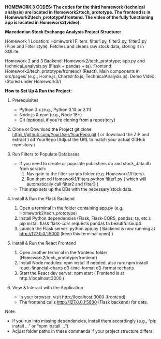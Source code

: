 **HOMEWORK 3 CODES: The codes for the third homework (technical analysis) are located in Homework2\tech_prototype. The frontend is in Homework2\tech_prototype\frontend.
The video of the fully functioning app is located in Homework3(video).**


**Macedonian Stock Exchange Analysis Project Structure:**

Homework 1
Location: Homework1
Filters: filter1.py, filter2.py, filter3.py (Pipe and Filter style).
Fetches and cleans raw stock data, storing it in SQLite.

Homework 2 and 3 
Backend: Homework2/tech_prototype; app.py and technical_analysis.py (Flask + pandas + ta).
Frontend: Homework2/tech_prototype/frontend/ (React).
Main components in src/pages/ (e.g., Home.js, ChartsInfo.js, TechnicalAnalysis.js).
Demo Video: (Stored under Homework3/)


**How to Set Up & Run the Project:**

1. Prerequisites
   - Python 3.x (e.g., Python 3.10 or 3.11)
   - Node.js & npm (e.g., Node 18+)
   - Git (optional, if you’re cloning from a repository)

2. Clone or Download the Project
   git clone https://github.com/YourUser/YourRepo.git
    ( or download the ZIP and extract )
   cd YourRepo
   (Adjust the URL to match your actual GitHub repository.)

3. Run Filters to Populate Databases
   - If you need to create or populate publishers.db and stock_data.db from scratch:
     1) Navigate to the filter scripts folder (e.g. Homework1/filters).
     2) Run them 
        cd Homework1/filters
        python filter1.py
        ( which will automatically call filter2 and filter3 )
   - This step sets up the DBs with the necessary stock data.

4. Install & Run the Flask Backend
   1) Open a terminal in the folder containing app.py (e.g. Homework2/tech_prototype)
   2) Install Python dependencies (Flask, Flask-CORS, pandas, ta, etc.):
      pip install flask flask-cors requests pandas ta beautifulsoup4
   3) Launch the Flask server:
      python app.py
      ( Backend is now running at http://127.0.0.1:5000 (keep this terminal open) )

5. Install & Run the React Frontend
   1) Open another terminal in the frontend folder (Homework2/tech_prototype/frontend)
   2) Install Node modules:
      npm install
       If needed, also run:
      npm install react-financial-charts d3-time-format d3-format recharts
   3) Start the React dev server:
      npm start
      ( Frontend is at http://localhost:3000 )

6. View & Interact with the Application
   - In your browser, visit http://localhost:3000 (frontend).
   - The frontend calls http://127.0.0.1:5000 (Flask backend) for data.

Note:
- If you run into missing dependencies, install them accordingly (e.g., “pip install ...” or “npm install ...”).
- Adjust folder paths in these commands if your project structure differs.


